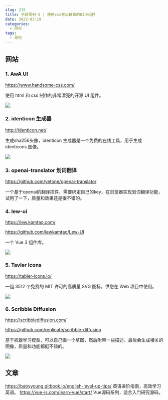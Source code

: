 ```yaml
---
slug: 215
title: 子舒周刊-5 | 使用css写出精致的UI小组件
date: 2023-03-19
categories:
  - 周刊
tags:
  - 周刊
---
```



## 网站

### 1. AwA UI
https://www.handsome-css.com/

使用 html 和 css 制作的非常漂亮的开源 UI 组件。

![](https://user-images.githubusercontent.com/65840178/223012525-7e2d1b66-fea5-4709-880e-1abc4e091fc7.png)

### 2. identicon 生成器
http://identicon.net/

生成sha256头像，identicon 生成器是一个免费的在线工具，用于生成 identicons 图像。

![](https://user-images.githubusercontent.com/65840178/223012773-2a102a5d-5dd1-4d3d-b2c6-ad07d2e9a30c.png)

### 3. openai-translator 划词翻译
https://github.com/yetone/openai-translator

一个基于openai的翻译插件，需要绑定自己的key，在浏览器实现划词翻译功能，试用了一下，质量和效果还是很不错的。

### 4. lew-ui
https://lew.kamtao.com/

https://github.com/lewkamtao/Lew-UI

一个 Vue 3 组件库。

![](https://user-images.githubusercontent.com/65840178/223326329-42d7311f-4fbf-465f-a998-a5d8d9b2df0e.png)

### 5. Tavler Icons
https://tabler-icons.io/

一组 3512 个免费的 MIT 许可的高质量 SVG 图标，供您在 Web 项目中使用。

![](https://user-images.githubusercontent.com/65840178/223887928-8e489bda-3ecf-4a91-b30d-3f460e4222dc.png)

### 6. Scribble Diffusion
https://scribblediffusion.com/

https://github.com/replicate/scribble-diffusion

基于机器学习模型，可以自己画一个草图，然后附带一些描述，最后会生成相关的图像，质量和功能都挺不错的。

![](https://user-images.githubusercontent.com/65840178/224261272-7e0deaa0-9887-4b3a-a690-efc210d03f6a.png)

## 文章

https://babyyoung.gitbook.io/english-level-up-tips/ 英语进阶指南，高效学习英语。
https://vue-js.com/learn-vue/start/ Vue源码系列，适合入门研究源码。